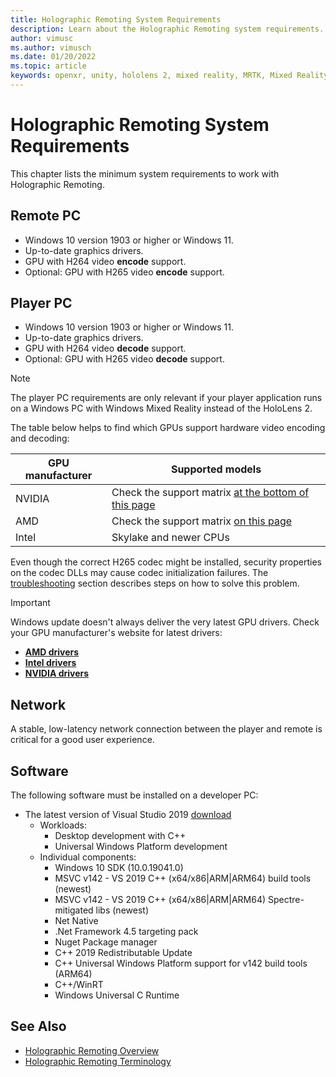 ```yaml
---
title: Holographic Remoting System Requirements
description: Learn about the Holographic Remoting system requirements.
author: vimusc
ms.author: vimusch
ms.date: 01/20/2022
ms.topic: article
keywords: openxr, unity, hololens 2, mixed reality, MRTK, Mixed Reality Toolkit, augmented reality, virtual reality, mixed reality headsets, learn, tutorial, getting started, holographic remoting, desktop, requirements, streaming
---
```


# Holographic Remoting System Requirements

This chapter lists the minimum system requirements to work with Holographic Remoting.

## Remote PC

- Windows 10 version 1903 or higher or Windows 11.
- Up-to-date graphics drivers.
- GPU with H264 video **encode** support.
- Optional: GPU with H265 video **encode** support.

## Player PC

- Windows 10 version 1903 or higher or Windows 11.
- Up-to-date graphics drivers.
- GPU with H264 video **decode** support.
- Optional: GPU with H265 video **decode** support.

> [!NOTE]
> The player PC requirements are only relevant if your player application runs on a Windows PC with Windows Mixed Reality instead of the HoloLens 2.

The table below helps to find which GPUs support hardware video encoding and decoding:

|GPU manufacturer|Supported models|
|----------------|----------------|
|NVIDIA|Check the support matrix [at the bottom of this page](https://developer.nvidia.com/video-encode-decode-gpu-support-matrix)|
|AMD|Check the support matrix [on this page](https://en.wikipedia.org/wiki/Unified_Video_Decoder#UVD_6)|
|Intel|Skylake and newer CPUs|

Even though the correct H265 codec might be installed, security properties on the codec DLLs may cause codec initialization failures. The [troubleshooting](holographic-remoting-troubleshooting.md) section describes steps on how to solve this problem.

> [!Important]
> Windows update doesn't always deliver the very latest GPU drivers. Check your GPU manufacturer's website for latest drivers:
> - [**AMD drivers**](https://www.amd.com/en/support)
> - [**Intel drivers**](https://www.intel.com/content/www/us/en/support/detect.html)
> - [**NVIDIA drivers**](https://www.nvidia.com/Download/index.aspx)

## Network

A stable, low-latency network connection between the player and remote is critical for a good user experience.

## Software

The following software must be installed on a developer PC:

- The latest version of Visual Studio 2019 [download](https://visualstudio.microsoft.com/vs/older-downloads/)
  - Workloads:
    - Desktop development with C++
    - Universal Windows Platform development
  - Individual components:
    - Windows 10 SDK (10.0.19041.0)
    - MSVC v142 - VS 2019 C++ (x64/x86|ARM|ARM64) build tools (newest)
    - MSVC v142 - VS 2019 C++ (x64/x86|ARM|ARM64) Spectre-mitigated libs (newest)
    - Net Native
    - .Net Framework 4.5 targeting pack
    - Nuget Package manager
    - C++ 2019 Redistributable Update
    - C++ Universal Windows Platform support for v142 build tools (ARM64)
    - C++/WinRT
    - Windows Universal C Runtime

## See Also

* [Holographic Remoting Overview](holographic-remoting-overview.md)
* [Holographic Remoting Terminology](holographic-remoting-terminology.md)
